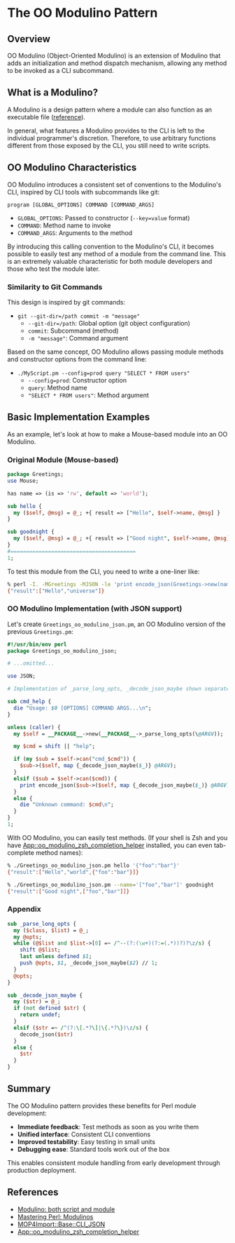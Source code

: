# The OO Modulino Pattern

## Overview

OO Modulino (Object-Oriented Modulino) is an extension of Modulino that adds an initialization and method dispatch mechanism, allowing any method to be invoked as a CLI subcommand.

## What is a Modulino?

A Modulino is a design pattern where a module can also function as an executable file ([reference](https://www.masteringperl.org/category/chapters/modulinos/)).

In general, what features a Modulino provides to the CLI is left to the individual programmer's discretion. Therefore, to use arbitrary functions different from those exposed by the CLI, you still need to write scripts.

## OO Modulino Characteristics

OO Modulino introduces a consistent set of conventions to the Modulino's CLI, inspired by CLI tools with subcommands like git:

```
program [GLOBAL_OPTIONS] COMMAND [COMMAND_ARGS]
```

- `GLOBAL_OPTIONS`: Passed to constructor (`--key=value` format)
- `COMMAND`: Method name to invoke
- `COMMAND_ARGS`: Arguments to the method

By introducing this calling convention to the Modulino's CLI, it becomes possible to easily test any method of a module from the command line. This is an extremely valuable characteristic for both module developers and those who test the module later.

### Similarity to Git Commands

This design is inspired by git commands:

- `git --git-dir=/path commit -m "message"`
  - `--git-dir=/path`: Global option (git object configuration)
  - `commit`: Subcommand (method)
  - `-m "message"`: Command argument

Based on the same concept, OO Modulino allows passing module methods and constructor options from the command line:

- `./MyScript.pm --config=prod query "SELECT * FROM users"`
  - `--config=prod`: Constructor option
  - `query`: Method name
  - `"SELECT * FROM users"`: Method argument

## Basic Implementation Examples

As an example, let's look at how to make a Mouse-based module into an OO Modulino.

### Original Module (Mouse-based)

```perl
package Greetings;
use Mouse;

has name => (is => 'rw', default => 'world');

sub hello {
  my ($self, @msg) = @_; +{ result => ["Hello", $self->name, @msg] }
}

sub goodnight {
  my ($self, @msg) = @_; +{ result => ["Good night", $self->name, @msg] }
}
#========================================
1;
```

To test this module from the CLI, you need to write a one-liner like:

```sh
% perl -I. -MGreetings -MJSON -le 'print encode_json(Greetings->new(name => "universe")->hello)'
{"result":["Hello","universe"]}
```

### OO Modulino Implementation (with JSON support)

Let's create `Greetings_oo_modulino_json.pm`, an OO Modulino version of the previous `Greetings.pm`:

```perl
#!/usr/bin/env perl
package Greetings_oo_modulino_json;

# ...omitted...

use JSON;

# Implementation of _parse_long_opts, _decode_json_maybe shown separately

sub cmd_help {
  die "Usage: $0 [OPTIONS] COMMAND ARGS...\n";
}

unless (caller) {
  my $self = __PACKAGE__->new(__PACKAGE__->_parse_long_opts(\@ARGV));

  my $cmd = shift || "help";

  if (my $sub = $self->can("cmd_$cmd")) {
    $sub->($self, map {_decode_json_maybe($_)} @ARGV);
  }
  elsif ($sub = $self->can($cmd)) {
    print encode_json($sub->($self, map {_decode_json_maybe($_)} @ARGV)), "\n";
  }
  else {
    die "Unknown command: $cmd\n";
  }
}
1;
```

With OO Modulino, you can easily test methods. (If your shell is Zsh and you have [App::oo_modulino_zsh_completion_helper](https://metacpan.org/pod/App::oo_modulino_zsh_completion_helper) installed, you can even tab-complete method names):

```sh
% ./Greetings_oo_modulino_json.pm hello '{"foo":"bar"}'
{"result":["Hello","world",{"foo":"bar"}]}

% ./Greetings_oo_modulino_json.pm --name='["foo","bar"]' goodnight
{"result":["Good night",["foo","bar"]]}
```

### Appendix

```perl
sub _parse_long_opts {
  my ($class, $list) = @_;
  my @opts;
  while (@$list and $list->[0] =~ /^--(?:(\w+)(?:=(.*))?)?\z/s) {
    shift @$list;
    last unless defined $1;
    push @opts, $1, _decode_json_maybe($2) // 1;
  }
  @opts;
}

sub _decode_json_maybe {
  my ($str) = @_;
  if (not defined $str) {
    return undef;
  }
  elsif ($str =~ /^(?:\[.*?\]|\{.*?\})\z/s) {
    decode_json($str)
  }
  else {
    $str
  }
}
```

## Summary

The OO Modulino pattern provides these benefits for Perl module development:

- **Immediate feedback**: Test methods as soon as you write them
- **Unified interface**: Consistent CLI conventions
- **Improved testability**: Easy testing in small units
- **Debugging ease**: Standard tools work out of the box

This enables consistent module handling from early development through production deployment.

## References

- [Modulino: both script and module](https://perlmaven.com/modulino-both-script-and-module)
- [Mastering Perl: Modulinos](https://www.masteringperl.org/category/chapters/modulinos/)
- [MOP4Import::Base::CLI_JSON](../Base/CLI_JSON.pod)
- [App::oo_modulino_zsh_completion_helper](https://metacpan.org/pod/App::oo_modulino_zsh_completion_helper)